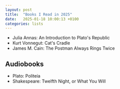 ```yaml
---
layout: post
title:  "Books I Read in 2025"
date:   2025-01-18 10:00:13 +0100
categories: lists
---
```



- Julia Annas: An Introduction to Plato's Republic
- Kurt Vonnegut: Cat's Cradle
- James M. Cain: The Postman Always Rings Twice


## Audiobooks
- Plato: Politeia
- Shakespeare: Twelfth Night, or What You Will
